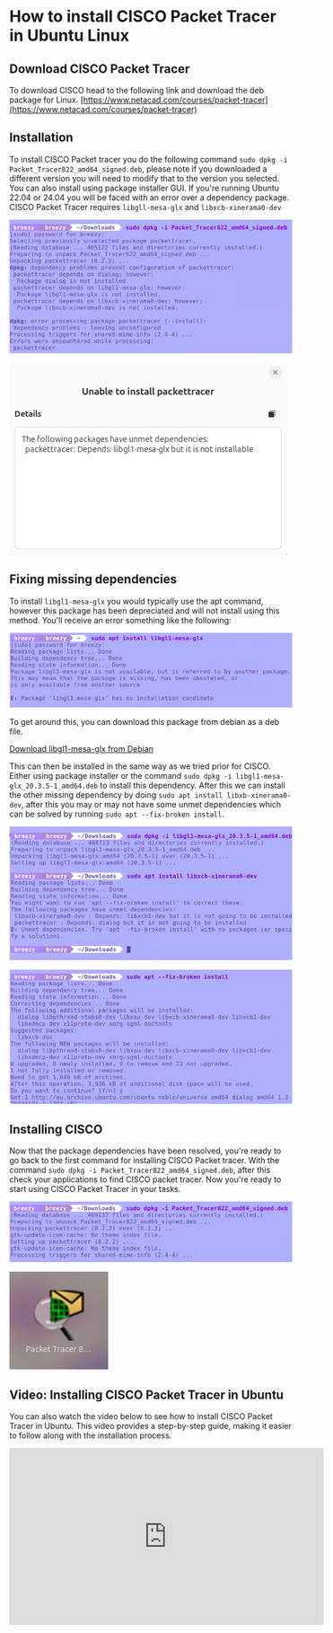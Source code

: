 # How to install CISCO Packet Tracer in Ubuntu Linux

## Download CISCO Packet Tracer

To download CISCO head to the following link and download the deb package for Linux.
[https://www.netacad.com/courses/packet-tracer](https://www.netacad.com/courses/packet-tracer)

## Installation

To install CISCO Packet tracer you do the following command `sudo dpkg -i Packet_Tracer822_amd64_signed.deb`, please note if you downloaded a different version you will need to modify that to the version you selected. You can also install using package installer GUI. If you're running Ubuntu 22.04 or 24.04 you will be faced with an error over a dependency package. CISCO Packet Tracer requires `libgll-mesa-glx` and `libxcb-xinerama0-dev`

![cisco-structure](../img/cisco-installs/install-cisco/img1.png)

![cisco-structure](../img/cisco-installs/install-cisco/img2.png)

## Fixing missing dependencies

To install `libgl1-mesa-glx` you would typically use the apt command, however this package has been depreciated and will not install using this method. You'll receive an error something like the following:

![cisco-structure](../img/cisco-installs/install-cisco/img3.png)

To get around this, you can download this package from debian as a deb file.

[Download libgl1-mesa-glx from Debian](https://packages.debian.org/bullseye/amd64/libgl1-mesa-glx/download)

This can then be installed in the same way as we tried prior for CISCO. Either using package installer or the command `sudo dpkg -i libgl1-mesa-glx_20.3.5-1_amd64.deb` to install this dependency. After this we can install the other missing dependency by doing `sudo apt install libxb-xinerama0-dev`, after this you may or may not have some unmet dependencies which can be solved by running  `sudo apt --fix-broken install`.

![cisco-structure](../img/cisco-installs/install-cisco/img4.png)

![cisco-structure](../img/cisco-installs/install-cisco/img5.png)

## Installing CISCO

Now that the package dependencies have been resolved, you're ready to go back to the first command for installing CISCO Packet tracer. With the command `sudo dpkg -i Packet_Tracer822_amd64_signed.deb`, after this check your applications to find CISCO packet tracer. Now you're ready to start using CISCO Packet Tracer in your tasks.

![cisco-structure](../img/cisco-installs/install-cisco/img6.png)

![cisco-structure](../img/cisco-installs/install-cisco/img7.png)

## Video: Installing CISCO Packet Tracer in Ubuntu

You can also watch the video below to see how to install CISCO Packet Tracer in Ubuntu. This video provides a step-by-step guide, making it easier to follow along with the installation process.

<div style="text-align: center;">  
  <div style="position: relative; height: 315px; width: 560px; margin: 0 auto;">  
    <iframe src="https://www.youtube.com/embed/__V6YNPVeUM?si=XuHzpRnJWSOiGlCh" style="position: absolute; top: 0; left: 0; width: 100%; height: 100%;" frameborder="0" allow="accelerometer; autoplay; encrypted-media; gyroscope; picture-in-picture" allowfullscreen></iframe>  
  </div>  
</div>
